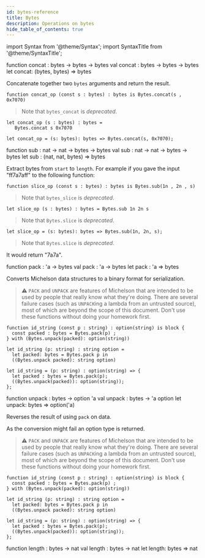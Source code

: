 ```yaml
---
id: bytes-reference
title: Bytes
description: Operations on bytes
hide_table_of_contents: true
---
```


import Syntax from '@theme/Syntax';
import SyntaxTitle from '@theme/SyntaxTitle';

<SyntaxTitle syntax="pascaligo">
function concat : bytes -> bytes -> bytes
</SyntaxTitle>
<SyntaxTitle syntax="cameligo">
val concat : bytes -> bytes -> bytes
</SyntaxTitle>
<SyntaxTitle syntax="reasonligo">
let concat: (bytes, bytes) => bytes
</SyntaxTitle>

Concatenate together two `bytes` arguments and return the result.

<Syntax syntax="pascaligo">

```pascaligo
function concat_op (const s : bytes) : bytes is Bytes.concat(s , 0x7070)
```

> Note that `bytes_concat` is *deprecated*. 

</Syntax>
<Syntax syntax="cameligo">

```cameligo
let concat_op (s : bytes) : bytes =
   Bytes.concat s 0x7070
```

</Syntax>
<Syntax syntax="reasonligo">

```reasonligo
let concat_op = (s: bytes): bytes => Bytes.concat(s, 0x7070);
```

</Syntax>

<SyntaxTitle syntax="pascaligo">
function sub : nat -> nat -> bytes -> bytes
</SyntaxTitle>
<SyntaxTitle syntax="cameligo">
val sub : nat -> nat -> bytes -> bytes
</SyntaxTitle>
<SyntaxTitle syntax="reasonligo">
let sub : (nat, nat, bytes) => bytes
</SyntaxTitle>

Extract bytes from `start` to `length`. For example if you gave the 
input "ff7a7aff" to the following function:

<Syntax syntax="pascaligo">

```pascaligo
function slice_op (const s : bytes) : bytes is Bytes.sub(1n , 2n , s)
```

> Note that `bytes_slice` is *deprecated*.

</Syntax>
<Syntax syntax="cameligo">

```cameligo
let slice_op (s : bytes) : bytes = Bytes.sub 1n 2n s
```

> Note that `Bytes.slice` is *deprecated*.

</Syntax>
<Syntax syntax="reasonligo">

```
let slice_op = (s: bytes): bytes => Bytes.sub(1n, 2n, s);
```

> Note that `Bytes.slice` is *deprecated*.

</Syntax>

It would return "7a7a".

<SyntaxTitle syntax="pascaligo">
function pack : 'a -> bytes
</SyntaxTitle>
<SyntaxTitle syntax="cameligo">
val pack : 'a -> bytes
</SyntaxTitle>
<SyntaxTitle syntax="reasonligo">
let pack : 'a => bytes
</SyntaxTitle>

Converts Michelson data structures to a binary format for serialization.

> ⚠️ `PACK` and `UNPACK` are features of Michelson that are intended to be used by people that really know what they're doing. There are several failure cases (such as `UNPACK`ing a lambda from an untrusted source), most of which are beyond the scope of this document. Don't use these functions without doing your homework first.



<Syntax syntax="pascaligo">

```pascaligo
function id_string (const p : string) : option(string) is block {
  const packed : bytes = Bytes.pack(p) ;
} with (Bytes.unpack(packed): option(string))
```

</Syntax>
<Syntax syntax="cameligo">

```cameligo
let id_string (p: string) : string option =
  let packed: bytes = Bytes.pack p in
  ((Bytes.unpack packed): string option)
```

</Syntax>
<Syntax syntax="reasonligo">

```reasonligo
let id_string = (p: string) : option(string) => {
  let packed : bytes = Bytes.pack(p);
  ((Bytes.unpack(packed)): option(string));
};
```

</Syntax>


<SyntaxTitle syntax="pascaligo">
function unpack : bytes -> option 'a
</SyntaxTitle>
<SyntaxTitle syntax="cameligo">
val unpack : bytes -> 'a option
</SyntaxTitle>
<SyntaxTitle syntax="reasonligo">
let unpack: bytes => option('a)
</SyntaxTitle>

Reverses the result of using `pack` on data. 

As the conversion might fail an option type is returned.

> ⚠️ `PACK` and `UNPACK` are features of Michelson that are intended to be used by people that really know what they're doing. There are several failure cases (such as `UNPACK`ing a lambda from an untrusted source), most of which are beyond the scope of this document. Don't use these functions without doing your homework first.



<Syntax syntax="pascaligo">

```pascaligo
function id_string (const p : string) : option(string) is block {
  const packed : bytes = Bytes.pack(p) ;
} with (Bytes.unpack(packed): option(string))
```

</Syntax>
<Syntax syntax="cameligo">

```cameligo
let id_string (p: string) : string option =
  let packed: bytes = Bytes.pack p in
  ((Bytes.unpack packed): string option)
```

</Syntax>
<Syntax syntax="reasonligo">

```reasonligo
let id_string = (p: string) : option(string) => {
  let packed : bytes = Bytes.pack(p);
  ((Bytes.unpack(packed)): option(string));
};
```

</Syntax>

<SyntaxTitle syntax="pascaligo">
function length : bytes -> nat
</SyntaxTitle>
<SyntaxTitle syntax="cameligo">
val length : bytes -> nat
</SyntaxTitle>
<SyntaxTitle syntax="reasonligo">
let length: bytes => nat
</SyntaxTitle>
